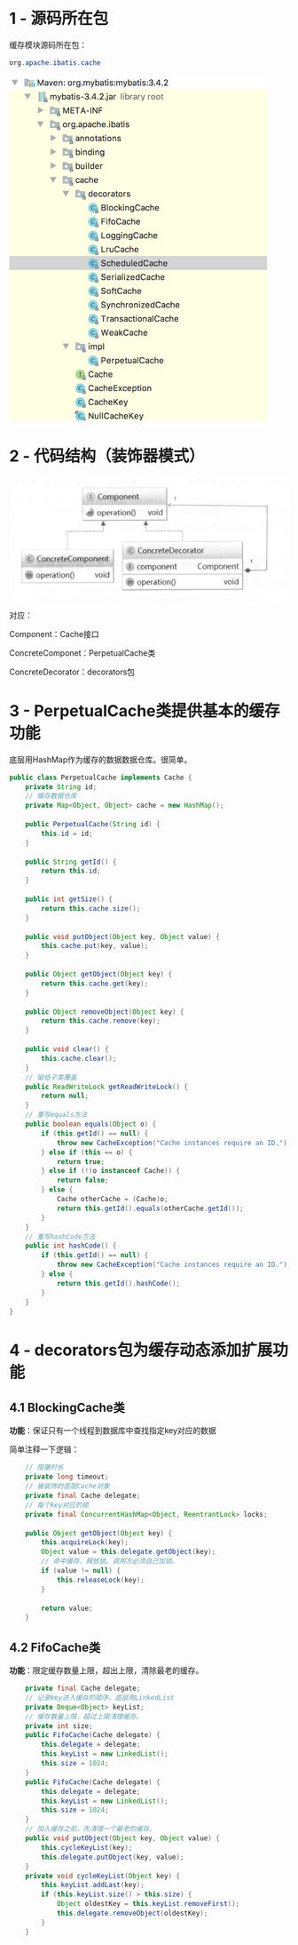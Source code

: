 ​	



# 1 - 源码所在包

缓存模块源码所在包：
```java
org.apache.ibatis.cache
```

<img width="465" height="622" src="https://raw.githubusercontent.com/ligengwasd/blog/master/MyBatis%E6%BA%90%E7%A0%81%E8%A7%A3%E8%AF%BB/images/5.29.14.png"/>

# 2 - 代码结构（装饰器模式）

![](https://raw.githubusercontent.com/ligengwasd/blog/master/MyBatis%E6%BA%90%E7%A0%81%E8%A7%A3%E8%AF%BB/images/11.28.15.png)

对应：

Component：Cache接口

ConcreteComponet：PerpetualCache类

ConcreteDecorator：decorators包

# 3 - PerpetualCache类提供基本的缓存功能

底层用HashMap作为缓存的数据数据仓库。很简单。

```java
public class PerpetualCache implements Cache {
    private String id;
    // 缓存数据仓库
    private Map<Object, Object> cache = new HashMap();

    public PerpetualCache(String id) {
        this.id = id;
    }

    public String getId() {
        return this.id;
    }

    public int getSize() {
        return this.cache.size();
    }

    public void putObject(Object key, Object value) {
        this.cache.put(key, value);
    }

    public Object getObject(Object key) {
        return this.cache.get(key);
    }

    public Object removeObject(Object key) {
        return this.cache.remove(key);
    }

    public void clear() {
        this.cache.clear();
    }
	// 留给子类覆盖
    public ReadWriteLock getReadWriteLock() {
        return null;
    }
	// 重写equals方法
    public boolean equals(Object o) {
        if (this.getId() == null) {
            throw new CacheException("Cache instances require an ID.");
        } else if (this == o) {
            return true;
        } else if (!(o instanceof Cache)) {
            return false;
        } else {
            Cache otherCache = (Cache)o;
            return this.getId().equals(otherCache.getId());
        }
    }
	// 重写hashCode方法
    public int hashCode() {
        if (this.getId() == null) {
            throw new CacheException("Cache instances require an ID.");
        } else {
            return this.getId().hashCode();
        }
    }
}
```

# 4 - decorators包为缓存动态添加扩展功能

## 4.1 BlockingCache类

**功能**：保证只有一个线程到数据库中查找指定key对应的数据

简单注释一下逻辑：

```java
    // 阻塞时长
    private long timeout;
    // 被装饰的底层Cache对象
    private final Cache delegate;
    // 每个key对应的锁
    private final ConcurrentHashMap<Object, ReentrantLock> locks;

    public Object getObject(Object key) {
        this.acquireLock(key);
        Object value = this.delegate.getObject(key);
		// 命中缓存，释放锁。调用方必须自己加锁。
        if (value != null) {
            this.releaseLock(key);
        }

        return value;
    }
```

## 4.2 FifoCache类

**功能**：限定缓存数量上限，超出上限，清除最老的缓存。

```java
    private final Cache delegate;
	// 记录key进入缓存的顺序，底层用LinkedList
    private Deque<Object> keyList;
	// 缓存数量上限，超过上限清理缓存。
    private int size;
    public FifoCache(Cache delegate) {
        this.delegate = delegate;
        this.keyList = new LinkedList();
        this.size = 1024;
    }
    public FifoCache(Cache delegate) {
        this.delegate = delegate;
        this.keyList = new LinkedList();
        this.size = 1024;
    }
	// 加入缓存之前，先清理一个最老的缓存。
    public void putObject(Object key, Object value) {
        this.cycleKeyList(key);
        this.delegate.putObject(key, value);
    }
    private void cycleKeyList(Object key) {
        this.keyList.addLast(key);
        if (this.keyList.size() > this.size) {
            Object oldestKey = this.keyList.removeFirst();
            this.delegate.removeObject(oldestKey);
        }
    }

```







